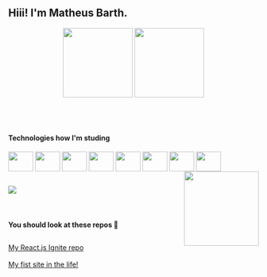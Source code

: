 ## Hiii! I'm Matheus Barth.

<div align="center">
  <img height="140em" src="https://github-readme-stats.vercel.app/api?username=math7b&show_icons=true&theme=dracula&include_all_commits=true&count_private=true"/>
  <img height="140em" src="https://github-readme-stats.vercel.app/api/top-langs/?username=math7b&layout=compact&langs_count=7&theme=dracula"/>
</div>
<br>
<br>

<div style="display: inline_block"><br>
  
  #### Technologies how I'm studing <br>
  <img align="center" height="40" width="50" src="https://cdn.jsdelivr.net/gh/devicons/devicon/icons/html5/html5-plain-wordmark.svg" />
  <img align="center" height="40" width="50" src="https://cdn.jsdelivr.net/gh/devicons/devicon/icons/css3/css3-plain-wordmark.svg" />
  <img align="center" height="40" width="50" src="https://cdn.jsdelivr.net/gh/devicons/devicon/icons/react/react-original.svg" />
  <img align="center" height="40" width="50" src="https://cdn.jsdelivr.net/gh/devicons/devicon/icons/nextjs/nextjs-original.svg" />
  <img align="center" height="40" width="50" src="https://cdn.jsdelivr.net/gh/devicons/devicon/icons/typescript/typescript-plain.svg" />
  <img align="center" height="40" width="50" src="https://cdn.jsdelivr.net/gh/devicons/devicon/icons/sass/sass-original.svg" />
  <img align="center" height="40" width="50" src="https://cdn.jsdelivr.net/gh/devicons/devicon/icons/mysql/mysql-original-wordmark.svg" />
  <img align="center" height="40" width="50" src="https://cdn.jsdelivr.net/gh/devicons/devicon/icons/microsoftsqlserver/microsoftsqlserver-plain-wordmark.svg" />

  <img align="right" height="150" src="https://github.com/math7b/math7b/blob/main/me.jpeg">
</div>
 
 ##
 
<div>
  <a href="https://www.linkedin.com/in/barth-m/" target="_blank">
    <img src="https://img.shields.io/badge/-LinkedIn-%230077B5?style=for-the-badge&logo=linkedin&logoColor=white" target="_blank">
  </a>
</div>

<br>
<br>

<div>
  
  #### You should look at these repos 🥰
  
  ##

  <a href="https://github.com/math7b/reactIgniteRepo">My React.js Ignite repo</a><br><br>
  <a href="https://github.com/math7b/myFirstSite">My fist site in the life!</a>
</div>
